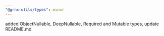 ```yaml
---
"@grnx-utils/types": minor
---
```


added ObjectNullable, DeepNullable, Required and Mutable types,
update README.md
